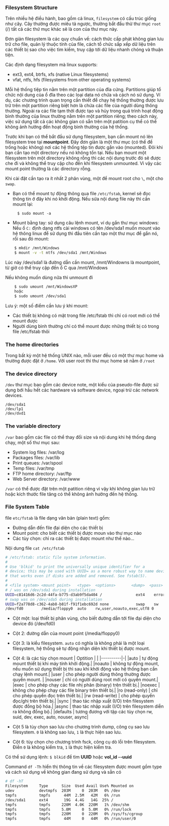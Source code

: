 ﻿### Filesystem Structure

Trên nhiều hệ điều hành, bao gồm cả linux, `filesystem` có cấu trúc giống như cây. Cây thường được miêu tả ngược, thường bắt đầu thừ thư mục `root` (/) tất cả các thứ mục khác sẽ là con của thư mục này.

Đơn giản filesystem là các quy chuẩn về: cách thức cấp phát không gian lưu trữ cho file, quản lý thuộc tính của file, cách tổ chức sắp xếp dữ liệu trên các thiết bị sao cho việc tìm kiếm, truy cập tới dữ liệu nhanh chóng và thuận tiện.

Các định dạng filesystem mà linux supports:
* ext3, ext4, btrfs, xfs (native Linux filesystems)
* vfat, ntfs, hfs (filesystems from other operating systems)

Mỗi hệ thống tiệp tin nằm trên một partition của đĩa cứng. Partitions giúp tổ chức nội dung của ổ đĩa theo các loại data nó chứa và cách nó sử dụng. Ví dụ, các chương trình quan trọng cần thiết để chạy hệ thống thường được lưu trữ trên một partition riêng biệt hơn là chứa các file của người dùng thông thường. Ngoài ra các file tạm thời được tạo và hủy trong quá trình hoạt động bình thường của linux thường nằm trên một partition riêng; theo cách này, việc sử dụng tất cả các không gian có sẵn trên một patition cụ thể có thể không ảnh hưởng đến hoạt động bình thường của hệ thống.

Trước khi bạn có thể bắt đầu sử dụng filesystem, bạn cần mount nó lên filesystem tree tại **mountpoint**. Đây đơn giản là một thư mục (có thể để trống hoặc không) nơi các hệ thống tệp tin được gắn vào (mounted). Đôi khi bạn cần tạo một directory nếu nó không tồn tại. Nếu bạn mount một filesystem trên một directory không rỗng thì các nội dung trước đó sẽ được che đi và không thể truy cập cho đến khi filesystem unmounted. Vì vậy các mount point thường là các directory rỗng.

Khi cài đặt cần tạo ra ít nhất 2 phân vùng, một để mount root cho `\`, một cho `swap`. 

* Bạn có thể mount tự động thông qua file `/etc/fstab`, kernel sẽ đọc thông tin ở đây khi nó khởi động. Nếu sửa nội dung file này thì cần mount lại: 

		$ sudo mount -a



* Mount bằng tay: sử dụng câu lệnh mount, ví dụ gắn thư mục windows: Nếu ổ `C:` định dạng ntfs cài windows có tên /dev/sda1 muốn mount vào hệ thông linux để sử dụng thì đầu tiên cần tạo một thư mục để gắn nó, rồi sau đó mount:

```sh
	$ mkdir /mnt/Windows
	$ mount -v -t ntfs /dev/sda1 /mnt/Windows
```

Lúc này /dev/sda1 là đường dẫn cần mount, /mnt/Windowns là mountpoint, từ giờ có thể truy cập đến ổ C qua /mnt/Windows

Nếu không muốn dùng nữa thì unmount đi

```sh
	$ sudo umount /mnt/WindowsXP 
	hoặc
	$ sudo umount /dev/sda1​
```

Lưu ý: một số điểm cần lưu ý khi mount:
* Các thiết bị không có mặt trong file /etc/fstab thì chỉ có root mới có thể mount được
* Người dùng bình thường chỉ có thể mount được những thiết bị có trong file /etc/fstab thôi

### The home directories
Trong bất kỳ một hệ thống UNIX nào, mỗi user đều có một thư mục home và thường được đặt ở `/home`. Với user root thì thư mục home sẽ nằm ở `/root`

### The device directory

`/dev` thư mục bao gồm các device note, một kiểu của pseudo-file được sử dụng bới hầu hết các hardware và software device, ngoại trừ các network devices.

	/dev/sda1
	/dev/lp1
	/dev/dvd1

### The variable directory

`/var` bao gồm các file có thể thay đổi size và nội dung khi hệ thống đang chạy, một số thư mục sau:

* System log files: /var/log
* Packages files: /var/lib
* Print queues: /var/spool
* Temp files: /var/tmp
* FTP home directory: /var/ftp
* Web Server directory: /var/www

`/var` có thể được đặt trên một patition riêng vì vậy khi không gian lưu trữ hoặc kích thước file tăng có thể không ảnh hưởng đến hệ thống.

### File System Table

file `etc/fstab` là file dạng văn bản (plain text) gồm:
* Đường dẫn đến file đại diện cho các thiết bị
* Mount point: cho biết các thiết bị được moun vào thư mục nào
* Các tùy chọn: chỉ ra các thiết bị được mount như thế nào...

Nội dung file `cat /etc/fstab`

```sh
# /etc/fstab: static file system information.
#
# Use 'blkid' to print the universally unique identifier for a
# device; this may be used with UUID= as a more robust way to name devices
# that works even if disks are added and removed. See fstab(5).
#
# <file system> <mount point>   <type>  <options>       <dump>  <pass>
# / was on /dev/sda1 during installation
UUID=c81416d6-2c2d-44fa-b775-d3ab9f5da404 /               ext4    errors=remount-ro 0       1
# swap was on /dev/sda5 during installation
UUID=f2a778d8-c362-4ab8-b81f-f91f1ebc692d none            swap    sw              0       0
/dev/fd0        /media/floppy0  auto    rw,user,noauto,exec,utf8 0       0
```

* Cột một: loại thiết bị phân vùng, cho biết đường dẫn tới file đại diện cho device đó (/dev/fd0)
* Cột 2: đường dẫn của mount point (/media/floppy0)
* Cột 3: là kiểu filesystem. `auto` có nghĩa là không phải là một loại filesystem, hệ thống sẽ tự động nhận diện khi thiết bị được mount.
* Cột 4: là các tùy chọn mount
| Optition | |
|----------|-|
|auto | tự động mount thiết bị khi máy tính khởi động.|
|noauto | không tự động mount, nếu muốn sử dụng thiết bị thì sau khi khởi động vào hệ thống bạn cần chạy lệnh mount.|
|user | cho phép người dùng thông thường được quyền mount. |
|nouser | chỉ có người dùng root mới có quyền mount.|
|exec | cho phép chạy các file nhị phân (binary) trên thiết bị.|
|noexec | không cho phép chạy các file binary trên thiết bị.|
|ro (read-only) | chỉ cho phép quyền đọc trên thiết bị.|
|rw (read-write) | cho phép quyền đọc/ghi trên thiết bị.|
|sync | thao tác nhập xuất (I/O) trên filesystem được đồng bộ hóa.|
|async | thao tác nhập xuất (I/O) trên filesystem diễn ra không đồng bộ.|
|defaults | tương đương với tập các tùy chọn rw, suid, dev, exec, auto, nouser, async|

* Cột 5 là tùy chọn sao lưu cho chương trình dump, công cụ sao lưu filesystem. `0` là không sao lưu, `1` là thực hiện sao lưu.
* Cột 6: tùy chọn cho chương trình fsck, công cụ dò lỗi trên filesystem. Điền `0` là không kiểm tra, `1` là thực hiện kiểm tra.



Có thể sử dụng lệnh: `$ blkid` để tìm **UUID** hoặc **vol_id --uuid**

Command `df -Th` hiển thị thông tin về các filesystem được mount gồm type và cách sử dụng về không gian đang sử dụng và sẵn có

```sh
# df -hT
Filesystem     Type      Size  Used Avail Use% Mounted on
udev           devtmpfs  203M     0  203M   0% /dev
tmpfs          tmpfs      44M  2.5M   42M   6% /run
/dev/sda1      ext4       19G  4.4G   14G  25% /
tmpfs          tmpfs     220M  4.0K  220M   1% /dev/shm
tmpfs          tmpfs     5.0M     0  5.0M   0% /run/lock
tmpfs          tmpfs     220M     0  220M   0% /sys/fs/cgroup
tmpfs          tmpfs      44M     0   44M   0% /run/user/0
```